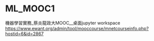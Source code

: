 # ML_MOOC1
機器學習實務_蔡炎龍政大MOOC__桌面jupyter workspace <br>
https://www.ewant.org/admin/tool/mooccourse/mnetcourseinfo.php?hostid=6&id=2867
